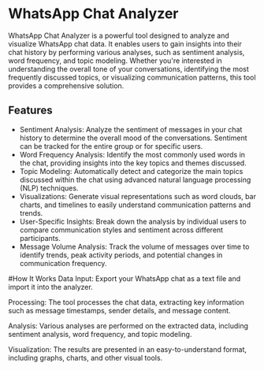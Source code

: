# WhatsApp Chat Analyzer

WhatsApp Chat Analyzer is a powerful tool designed to analyze and visualize WhatsApp chat data. It enables users to gain insights into their chat history by performing various analyses, such as sentiment analysis, word frequency, and topic modeling. Whether you're interested in understanding the overall tone of your conversations, identifying the most frequently discussed topics, or visualizing communication patterns, this tool provides a comprehensive solution.

## Features

- Sentiment Analysis: Analyze the sentiment of messages in your chat history to determine the overall mood of the conversations. Sentiment can be tracked for the entire group or for specific users.
- Word Frequency Analysis: Identify the most commonly used words in the chat, providing insights into the key topics and themes discussed.
- Topic Modeling: Automatically detect and categorize the main topics discussed within the chat using advanced natural language processing (NLP) techniques.
- Visualizations: Generate visual representations such as word clouds, bar charts, and timelines to easily understand communication patterns and trends.
- User-Specific Insights: Break down the analysis by individual users to compare communication styles and sentiment across different participants.
- Message Volume Analysis: Track the volume of messages over time to identify trends, peak activity periods, and potential changes in communication frequency.

#How It Works
Data Input: Export your WhatsApp chat as a text file and import it into the analyzer.

Processing: The tool processes the chat data, extracting key information such as message timestamps, sender details, and message content.

Analysis: Various analyses are performed on the extracted data, including sentiment analysis, word frequency, and topic modeling.

Visualization: The results are presented in an easy-to-understand format, including graphs, charts, and other visual tools.
